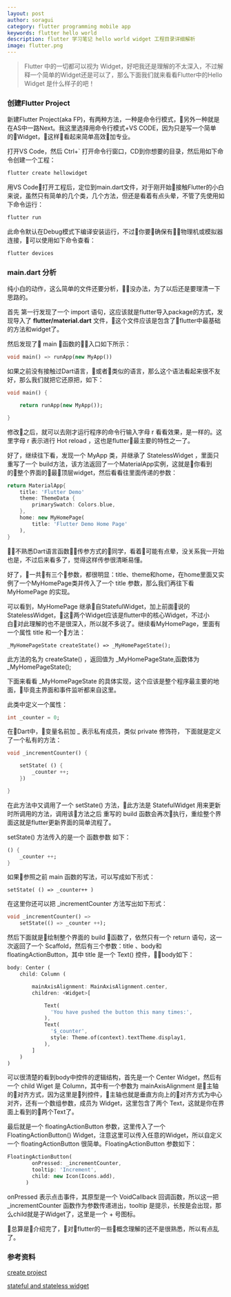 ```yaml
---
layout: post
author: soragui
category: flutter programming mobile app
keywords: flutter hello world
description: flutter 学习笔记 hello world widget 工程目录详细解析
image: flutter.png
---
```


> Flutter 中的一切都可以视为 Widget，好吧我还是理解的不太深入，不过解释一个简单的Widget还是可以了，那么下面我们就来看看Flutter中的Hello Widget 是什么样子的吧！

### 创建Flutter Project
新建Flutter Project(aka FP)，有两种方法，一种是命令行模式，另外一种就是在AS中一路Next。我这里选择用命令行模式+VS CODE，因为只是写一个简单的Widget，这样看起来简单高效加专业。

打开VS Code，然后 Ctrl+` 打开命令行窗口，CD到你想要的目录，然后用如下命令创建一个工程：
```zsh
flutter create hellowidget
```
用VS Code打开工程后，定位到main.dart文件，对于刚开始接触Flutter的小白来说，虽然只有简单的几个类，几个方法，但还是看着有点头晕，不管了先使用如下命令运行：
```zsh
flutter run
```
此命令默认在Debug模式下编译安装运行，不过你要确保有物理机或模拟器连接，可以使用如下命令查看：
```zsh
flutter devices
```

### main.dart 分析
纯小白的动作，这么简单的文件还要分析，没办法，为了以后还是要理清一下思路的。

首先 第一行发现了一个 import 语句，这应该就是flutter导入package的方式，发现导入了 **flutter/material.dart** 文件，这个文件应该是包含了flutter中最基础的方法和widget了。

然后发现了 main 函数的入口如下所示：
```dart
void main() => runApp(new MyApp())
```
如果之前没有接触过Dart语言，或者类似的语言，那么这个语法看起来很不友好，那么我们就把它还原把，如下：
```dart
void main() {

    return runApp(new MyApp());

}
```
修改之后，就可以去刚才运行程序的命令行输入字母 r 看看效果，是一样的。这里字母 r 表示进行 Hot reload ，这也是flutter最主要的特性之一了。

好了，继续往下看，发现一个 MyApp 类，并继承了 StatelessWidget ，里面只重写了一个 build方法，该方法返回了一个MaterialApp实例，这就是你看到的整个界面的最顶层widget，然后看看往里面传递的参数：
```dart
return MaterialApp{
    title: 'Flutter Demo'
    theme: ThemeData {
        primarySwatch: Colors.blue,
    },
    home: new MyHomePage(
        title: 'Flutter Demo Home Page'
    ),
}
```
不熟悉Dart语言函数传参方式的同学，看着可能有点晕，没关系我一开始也是，不过后来看多了，觉得这样传参很清晰易懂。

好了，一共有三个参数，都很明显：title、theme和home，在home里面又实例了一个MyHomePage类并传入了一个 title 参数，那么我们再往下看 MyHomePage 的实现。

可以看到，MyHomePage 继承自StatefulWidget，加上前面说的 StatelessWidget，这两个Widget应该是flutter中的核心Widget，不过小白对此理解的也不是很深入，所以就不多说了。继续看MyHomePage，里面有一个属性 title 和一个方法：
```
_MyHomePageState createState() => _MyHomePageState();
```
此方法的名为 createState() ，返回值为 _MyHomePageState,函数体为 _MyHomePageState();

下面来看看 _MyHomePageState 的具体实现，这个应该是整个程序最主要的地面，毕竟主界面和事件监听都来自这里。

此类中定义一个属性：
```dart
int _counter = 0;
```
在Dart中，变量名前加 _ 表示私有成员，类似 private 修饰符，
下面就是定义了一个私有的方法：
```dart
void _incrementCounter() {

    setState( () {
        _counter ++;
    })

}
```
在此方法中又调用了一个 setState() 方法，此方法是 StatefulWidget 用来更新时所调用的方法，调用该方法之后 重写的 build 函数会再次执行，重绘整个界面这就是flutter更新界面的简单流程了。

setState() 方法传入的是一个 函数参数 如下：
```dart
() {
    _counter ++;
}
```
如果参照之前 main 函数的写法，可以写成如下形式：
```
setState( () => _counter++ )
```
在这里你还可以把 _incrementCounter 方法写出如下形式：
```dart
void _incrementCounter() =>
    setState(() => _counter ++); 
```
然后下面就是绘制整个界面的 build 函数了，依然只有一个 return 语句，这一次返回了一个 Scaffold，然后有三个参数：title 、body和floatingActionButton，其中 title 是一个 Text() 控件，body如下：
```dart
body: Center (
    child: Column (

        mainAxisAlignment: MainAxisAlignment.center,
        children: <Widget>[

            Text(
              'You have pushed the button this many times:',
            ),
            Text(
              '$_counter',
              style: Theme.of(context).textTheme.display1,
            ),
        ]
    )
)
```
可以很清楚的看到body中控件的逻辑结构，首先是一个 Center Widget，然后有一个 child Wiget 是 Column，其中有一个参数为 mainAxisAlignment 是主轴的对齐方式，因为这里是列控件，主轴也就是垂直方向上的对齐方式为中心对齐，还有一个数组参数，成员为 Widget，这里包含了两个 Text，这就是你在界面上看到的两个Text了。

最后就是一个 floatingActionButton 参数，这里传入了一个 FloatingActionButton() Widget，注意这里可以传入任意的Widget，所以自定义一个 floatingActionButton 很简单。FloatingActionButton 参数如下：
```dart
FloatingActionButton(
        onPressed: _incrementCounter,
        tooltip: 'Increment',
        child: new Icon(Icons.add),
      )
```
onPressed 表示点击事件，其原型是一个 VoidCallback 回调函数，所以这一把 _incrementCounter 函数作为参数传递进出，tooltip 是提示，长按是会出现，那么child就是子Widget了，这里是一个 + 号图标。

总算是介绍完了，对flutter的一些概念理解的还不是很熟悉，所以有点乱了。

### 参考资料
[create project](https://flutter.io/get-started/test-drive/#terminal)

[stateful and stateless widget](https://flutterbyexample.com/flutter-widgets#stateless-and-statefulwidgets)